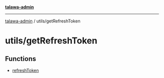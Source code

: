 [**talawa-admin**](../../README.md)

***

[talawa-admin](../../README.md) / utils/getRefreshToken

# utils/getRefreshToken

## Functions

- [refreshToken](functions/refreshToken.md)
